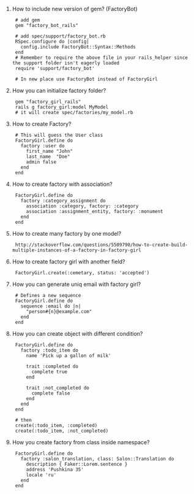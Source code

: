 1. How to include new version of gem? (FactoryBot)
        
        # add gem 
        gem "factory_bot_rails"
        
        # add spec/support/factory_bot.rb
        RSpec.configure do |config|
          config.include FactoryBot::Syntax::Methods
        end
        # Remember to require the above file in your rails_helper since the support folder isn't eagerly loaded
        require 'support/factory_bot'
        
        # In new place use FactoryBot instead of FactoryGirl
1. How you can initialize factory folder?

        gem "factory_girl_rails"
        rails g factory_girl:model MyModel
        # it will create spec/factories/my_model.rb
1. How to create Factory?
    
        # This will guess the User class
        FactoryGirl.define do
          factory :user do
            first_name "John"
            last_name  "Doe"
            admin false
          end
        end
2. How to create factory with association?
        
        FactoryGirl.define do
          factory :category_assignment do
            association :category, factory: :category
            association :assignment_entity, factory: :monument
          end
        end
3. How to create many factory by one model?
        
        http://stackoverflow.com/questions/5509790/how-to-create-build-multiple-instances-of-a-factory-in-factory-girl
4. How to create factory girl with another field?
        
        FactoryGirl.create(:cemetary, status: 'accepted')
5. How you can generate uniq email with factory girl?   

        # Defines a new sequence
        FactoryGirl.define do
          sequence :email do |n|
            "person#{n}@example.com"
          end
        end
6. How you can create object with different condition?
        
        FactoryGirl.define do
          factory :todo_item do
            name 'Pick up a gallon of milk'

            trait :completed do
              complete true
            end

            trait :not_completed do
              complete false
            end
          end
        end
        
        # then 
        create(:todo_item, :completed)
        create(:todo_item, :not_completed)

7. How you create factory from class inside namespace?
        
        FactoryGirl.define do
          factory :salon_translation, class: Salon::Translation do
            description { Faker::Lorem.sentence }
            address 'Pushkina 35'
            locale 'ru'
          end
        end

